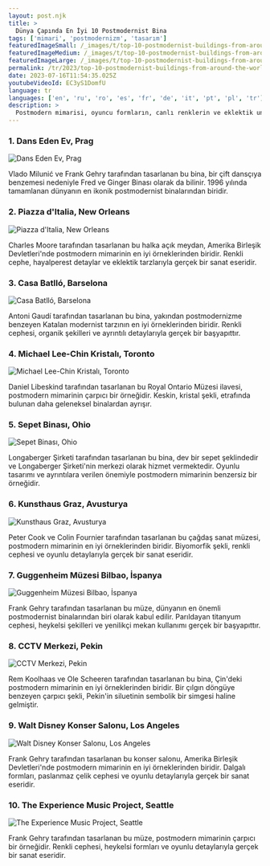 ```yaml
---
layout: post.njk
title: >
  Dünya Çapında En İyi 10 Postmodernist Bina
tags: ['mimari', 'postmodernizm', 'tasarım']
featuredImageSmall: /_images/t/top-10-postmodernist-buildings-from-around-the-world-cover-tr-small.webp
featuredImageMedium: /_images/t/top-10-postmodernist-buildings-from-around-the-world-cover-tr-medium.webp
featuredImageLarge: /_images/t/top-10-postmodernist-buildings-from-around-the-world-cover-tr-large.webp
permalink: /tr/2023/top-10-postmodernist-buildings-from-around-the-world.html
date: 2023-07-16T11:54:35.025Z
youtubeVideoId: EC3yS1DomfU
language: tr
languages: ['en', 'ru', 'ro', 'es', 'fr', 'de', 'it', 'pt', 'pl', 'tr']
description: >
  Postmodern mimarisi, oyuncu formların, canlı renklerin ve eklektik unsurların kullanımıyla karakterize edilir. İşte bu tarzı sergileyen en dikkat çekici binalardan bazıları.
---
```


### 1. Dans Eden Ev, Prag

![Dans Eden Ev, Prag](/_images/a/a70314ef3bd67d2561341ac97449656a-medium.webp)

Vlado Milunić ve Frank Gehry tarafından tasarlanan bu bina, bir çift dansçıya benzemesi nedeniyle Fred ve Ginger Binası olarak da bilinir. 1996 yılında tamamlanan dünyanın en ikonik postmodernist binalarından biridir.

### 2. Piazza d'Italia, New Orleans

![Piazza d'Italia, New Orleans](/_images/5/5d625cd81d69f1dbff6aa4f3244bb03d-medium.webp)

Charles Moore tarafından tasarlanan bu halka açık meydan, Amerika Birleşik Devletleri'nde postmodern mimarinin en iyi örneklerinden biridir. Renkli cephe, hayalperest detaylar ve eklektik tarzlarıyla gerçek bir sanat eseridir.

### 3. Casa Batlló, Barselona

![Casa Batlló, Barselona](/_images/8/83c64434a7269488be06d4e39ff65e73-medium.webp)

Antoni Gaudí tarafından tasarlanan bu bina, yakından postmodernizme benzeyen Katalan modernist tarzının en iyi örneklerinden biridir. Renkli cephesi, organik şekilleri ve ayrıntılı detaylarıyla gerçek bir başyapıttır.

### 4. Michael Lee-Chin Kristalı, Toronto

![Michael Lee-Chin Kristalı, Toronto](/_images/c/c757dc8879831bc88ab8a7d2c09e53b5-medium.webp)

Daniel Libeskind tarafından tasarlanan bu Royal Ontario Müzesi ilavesi, postmodern mimarinin çarpıcı bir örneğidir. Keskin, kristal şekli, etrafında bulunan daha geleneksel binalardan ayrışır.

### 5. Sepet Binası, Ohio

![Sepet Binası, Ohio](/_images/4/4e440817a3f6a64fa06877e605aec716-medium.webp)

Longaberger Şirketi tarafından tasarlanan bu bina, dev bir sepet şeklindedir ve Longaberger Şirketi'nin merkezi olarak hizmet vermektedir. Oyunlu tasarımı ve ayrıntılara verilen önemiyle postmodern mimarinin benzersiz bir örneğidir.

### 6. Kunsthaus Graz, Avusturya

![Kunsthaus Graz, Avusturya](/_images/e/e53347c4e17b5fad3ab03dfc1092ce02-medium.webp)

Peter Cook ve Colin Fournier tarafından tasarlanan bu çağdaş sanat müzesi, postmodern mimarinin en iyi örneklerinden biridir. Biyomorfik şekli, renkli cephesi ve oyunlu detaylarıyla gerçek bir sanat eseridir.

### 7. Guggenheim Müzesi Bilbao, İspanya

![Guggenheim Müzesi Bilbao, İspanya](/_images/7/71e675bdb6671b6da4592dc05b96cb18-medium.webp)

Frank Gehry tarafından tasarlanan bu müze, dünyanın en önemli postmodernist binalarından biri olarak kabul edilir. Parıldayan titanyum cephesi, heykelsi şekilleri ve yenilikçi mekan kullanımı gerçek bir başyapıttır.

### 8. CCTV Merkezi, Pekin

![CCTV Merkezi, Pekin](/_images/c/cf1a392202a377913fd9b337b873a4e1-medium.webp)

Rem Koolhaas ve Ole Scheeren tarafından tasarlanan bu bina, Çin'deki postmodern mimarinin en iyi örneklerinden biridir. Bir çılgın döngüye benzeyen çarpıcı şekli, Pekin'in siluetinin sembolik bir simgesi haline gelmiştir.

### 9. Walt Disney Konser Salonu, Los Angeles

![Walt Disney Konser Salonu, Los Angeles](/_images/f/f9204ddac570f22222ca27365befc8d6-medium.webp)

Frank Gehry tarafından tasarlanan bu konser salonu, Amerika Birleşik Devletleri'nde postmodern mimarinin en iyi örneklerinden biridir. Dalgalı formları, paslanmaz çelik cephesi ve oyunlu detaylarıyla gerçek bir sanat eseridir.

### 10. The Experience Music Project, Seattle

![The Experience Music Project, Seattle](/_images/f/fd814186aded63318816b9a234486ee6-medium.webp)

Frank Gehry tarafından tasarlanan bu müze, postmodern mimarinin çarpıcı bir örneğidir. Renkli cephesi, heykelsi formları ve oyunlu detaylarıyla gerçek bir sanat eseridir.

